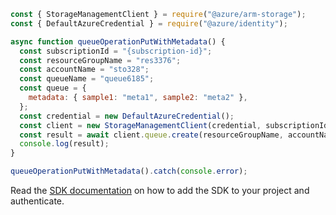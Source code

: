 ```javascript
const { StorageManagementClient } = require("@azure/arm-storage");
const { DefaultAzureCredential } = require("@azure/identity");

async function queueOperationPutWithMetadata() {
  const subscriptionId = "{subscription-id}";
  const resourceGroupName = "res3376";
  const accountName = "sto328";
  const queueName = "queue6185";
  const queue = {
    metadata: { sample1: "meta1", sample2: "meta2" },
  };
  const credential = new DefaultAzureCredential();
  const client = new StorageManagementClient(credential, subscriptionId);
  const result = await client.queue.create(resourceGroupName, accountName, queueName, queue);
  console.log(result);
}

queueOperationPutWithMetadata().catch(console.error);
```

Read the [SDK documentation](https://github.com/Azure/azure-sdk-for-js/blob/%40azure%2Farm-storage_17.2.0/sdk/storage/arm-storage/README.md) on how to add the SDK to your project and authenticate.
